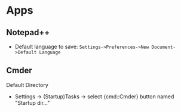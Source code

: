 # Apps

## Notepad++
* Default language to save: `Settings->Preferences->New Document->Default Language`

## Cmder
Default Directory
* Settings -> (Startup)Tasks -> select {cmd::Cmder} button named "Startup dir..."


